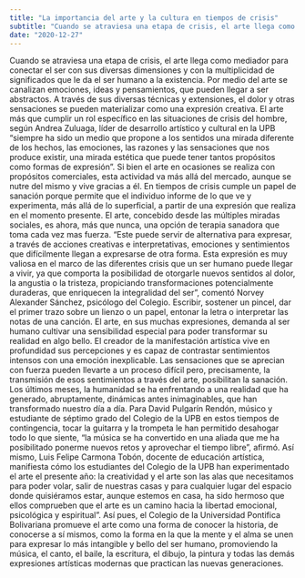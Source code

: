 ```yaml
---
title: "La importancia del arte y la cultura en tiempos de crisis"
subtitle: "Cuando se atraviesa una etapa de crisis, el arte llega como mediador para conectar el ser con sus diversas dimensiones" 
date: "2020-12-27"
---
```

Cuando se atraviesa una etapa de crisis, el arte llega como mediador para conectar el ser con sus diversas dimensiones y con la multiplicidad de significados que le da el ser humano a la existencia. Por medio del arte se canalizan emociones, ideas y pensamientos, que pueden llegar a ser abstractos. A través de sus diversas técnicas y extensiones, el dolor y otras sensaciones se pueden materializar como una expresión creativa.
El arte más que cumplir un rol específico en las situaciones de crisis del hombre, según Andrea Zuluaga, líder de desarrollo artístico y cultural en la UPB “siempre ha sido un medio que propone a los sentidos una mirada diferente de los hechos, las emociones, las razones y las sensaciones que nos produce existir, una mirada estética que puede tener tantos propósitos como formas de expresión”.
Si bien el arte en ocasiones se realiza con propósitos comerciales, esta actividad va más allá del mercado, aunque se nutre del mismo y vive gracias a él. En tiempos de crisis cumple un papel de sanación porque permite que el individuo informe de lo que ve y experimenta, más allá de lo superficial, a partir de una expresión que realiza en el momento presente. El arte, concebido desde las múltiples miradas sociales, es ahora, más que nunca, una opción de terapia sanadora que toma cada vez mas fuerza.
“Este puede servir de alternativa para expresar, a través de acciones creativas e interpretativas, emociones y sentimientos que difícilmente llegan a expresarse de otra forma. Esta expresión es muy valiosa en el marco de las diferentes crisis que un ser humano puede llegar a vivir, ya que comporta la posibilidad de otorgarle nuevos sentidos al dolor, la angustia o la tristeza, propiciando transformaciones potencialmente duraderas, que enriquecen la integralidad del ser”, comentó Norvey Alexander Sánchez, psicólogo del Colegio.
Escribir, sostener un pincel, dar el primer trazo sobre un lienzo o un papel, entonar la letra o interpretar las notas de una canción. El arte, en sus muchas expresiones, demanda al ser humano cultivar una sensibilidad especial para poder transformar su realidad en algo bello. El creador de la manifestación artística vive en profundidad sus percepciones y es capaz de contrastar sentimientos intensos con una emoción inexplicable. Las sensaciones que se aprecian con fuerza pueden llevarte a un proceso difícil pero, precisamente, la transmisión de esos sentimientos a través del arte, posibilitan la sanación.
Los últimos meses, la humanidad se ha enfrentando a una realidad que ha generado, abruptamente, dinámicas antes inimaginables, que han transformado nuestro día a día. Para David Pulgarín Rendón, músico y estudiante de séptimo grado del Colegio de la UPB en estos tiempos de contingencia, tocar la guitarra y la trompeta le han permitido desahogar todo lo que siente, “la música se ha convertido en una  aliada que me ha posibilitado ponerme nuevos retos y aprovechar el tiempo libre”, afirmó.
Así mismo, Luis Felipe Carmona Tobón, docente de educación artística,  manifiesta cómo los estudiantes del Colegio de la UPB han experimentado el arte el presente año:
la creatividad y el arte son las alas que necesitamos para poder volar, salir de nuestras casas y para cualquier lugar del espacio donde quisiéramos estar, aunque estemos en casa, ha sido hermoso que ellos comprueben que el arte es un camino hacia la libertad emocional, psicológica y espiritual”.
Así pues, el Colegio de la Universidad Pontifica Bolivariana promueve el arte como una forma de conocer la historia, de conocerse a sí mismos, como la forma en la que la mente y el alma se unen para expresar lo más intangible y bello del ser humano, promoviendo la música, el canto, el baile, la escritura, el dibujo, la pintura y todas las demás expresiones artísticas modernas que practican las nuevas generaciones.
